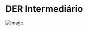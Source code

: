 # DER Intermediário

![image](https://github.com/VitordSmota/ModelagemDB/assets/86672122/b0456212-4b9b-42fa-a801-eff190b0a5e4)
